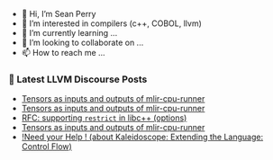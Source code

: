 - 👋 Hi, I’m Sean Perry
- 👀 I’m interested in compilers (c++, COBOL, llvm)
- 🌱 I’m currently learning ...
- 💞️ I’m looking to collaborate on ...
- 📫 How to reach me ...

<!---
s66perry/s66perry is a ✨ special ✨ repository because its `README.md` (this file) appears on your GitHub profile.
You can click the Preview link to take a look at your changes.
--->
### 📕 Latest LLVM Discourse Posts

<!-- DISCOURSE-LLVM:START -->
- [Tensors as inputs and outputs of mlir-cpu-runner](https://discourse.llvm.org/t/tensors-as-inputs-and-outputs-of-mlir-cpu-runner/79748#post_5)
- [Tensors as inputs and outputs of mlir-cpu-runner](https://discourse.llvm.org/t/tensors-as-inputs-and-outputs-of-mlir-cpu-runner/79748#post_4)
- [RFC: supporting `restrict` in libc++ &lpar;options&rpar;](https://discourse.llvm.org/t/rfc-supporting-restrict-in-libc-options/79321#post_11)
- [Tensors as inputs and outputs of mlir-cpu-runner](https://discourse.llvm.org/t/tensors-as-inputs-and-outputs-of-mlir-cpu-runner/79748#post_3)
- [!Need your Help ! &lpar;about Kaleidoscope: Extending the Language: Control Flow&rpar;](https://discourse.llvm.org/t/need-your-help-about-kaleidoscope-extending-the-language-control-flow/79751#post_1)
<!-- DISCOURSE-LLVM:END -->

